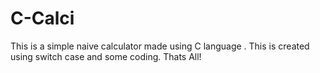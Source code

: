 # C-Calci
This is a simple naive calculator made using C language .
This is created using switch case and some coding.
Thats All!
